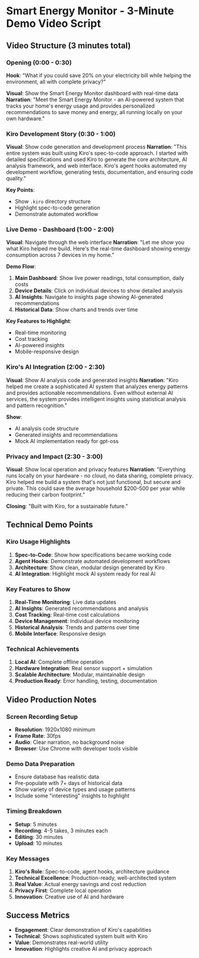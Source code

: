 # Smart Energy Monitor - 3-Minute Demo Video Script

## Video Structure (3 minutes total)

### Opening (0:00 - 0:30)
**Hook**: "What if you could save 20% on your electricity bill while helping the environment, all with complete privacy?"

**Visual**: Show the Smart Energy Monitor dashboard with real-time data
**Narration**: "Meet the Smart Energy Monitor - an AI-powered system that tracks your home's energy usage and provides personalized recommendations to save money and energy, all running locally on your own hardware."

### Kiro Development Story (0:30 - 1:00)
**Visual**: Show code generation and development process
**Narration**: "This entire system was built using Kiro's spec-to-code approach. I started with detailed specifications and used Kiro to generate the core architecture, AI analysis framework, and web interface. Kiro's agent hooks automated my development workflow, generating tests, documentation, and ensuring code quality."

**Key Points**:
- Show `.kiro` directory structure
- Highlight spec-to-code generation
- Demonstrate automated workflow

### Live Demo - Dashboard (1:00 - 2:00)
**Visual**: Navigate through the web interface
**Narration**: "Let me show you what Kiro helped me build. Here's the real-time dashboard showing energy consumption across 7 devices in my home."

**Demo Flow**:
1. **Main Dashboard**: Show live power readings, total consumption, daily costs
2. **Device Details**: Click on individual devices to show detailed analysis
3. **AI Insights**: Navigate to insights page showing AI-generated recommendations
4. **Historical Data**: Show charts and trends over time

**Key Features to Highlight**:
- Real-time monitoring
- Cost tracking
- AI-powered insights
- Mobile-responsive design

### Kiro's AI Integration (2:00 - 2:30)
**Visual**: Show AI analysis code and generated insights
**Narration**: "Kiro helped me create a sophisticated AI system that analyzes energy patterns and provides actionable recommendations. Even without external AI services, the system provides intelligent insights using statistical analysis and pattern recognition."

**Show**:
- AI analysis code structure
- Generated insights and recommendations
- Mock AI implementation ready for gpt-oss

### Privacy and Impact (2:30 - 3:00)
**Visual**: Show local operation and privacy features
**Narration**: "Everything runs locally on your hardware - no cloud, no data sharing, complete privacy. Kiro helped me build a system that's not just functional, but secure and private. This could save the average household $200-500 per year while reducing their carbon footprint."

**Closing**: "Built with Kiro, for a sustainable future."

## Technical Demo Points

### Kiro Usage Highlights
1. **Spec-to-Code**: Show how specifications became working code
2. **Agent Hooks**: Demonstrate automated development workflows
3. **Architecture**: Show clean, modular design generated by Kiro
4. **AI Integration**: Highlight mock AI system ready for real AI

### Key Features to Show
1. **Real-Time Monitoring**: Live data updates
2. **AI Insights**: Generated recommendations and analysis
3. **Cost Tracking**: Real-time cost calculations
4. **Device Management**: Individual device monitoring
5. **Historical Analysis**: Trends and patterns over time
6. **Mobile Interface**: Responsive design

### Technical Achievements
1. **Local AI**: Complete offline operation
2. **Hardware Integration**: Real sensor support + simulation
3. **Scalable Architecture**: Modular, maintainable design
4. **Production Ready**: Error handling, testing, documentation

## Video Production Notes

### Screen Recording Setup
- **Resolution**: 1920x1080 minimum
- **Frame Rate**: 30fps
- **Audio**: Clear narration, no background noise
- **Browser**: Use Chrome with developer tools visible

### Demo Data Preparation
- Ensure database has realistic data
- Pre-populate with 7+ days of historical data
- Show variety of device types and usage patterns
- Include some "interesting" insights to highlight

### Timing Breakdown
- **Setup**: 5 minutes
- **Recording**: 4-5 takes, 3 minutes each
- **Editing**: 30 minutes
- **Upload**: 10 minutes

### Key Messages
1. **Kiro's Role**: Spec-to-code, agent hooks, architecture guidance
2. **Technical Excellence**: Production-ready, well-architected system
3. **Real Value**: Actual energy savings and cost reduction
4. **Privacy First**: Complete local operation
5. **Innovation**: Creative use of AI and hardware

## Success Metrics
- **Engagement**: Clear demonstration of Kiro's capabilities
- **Technical**: Shows sophisticated system built with Kiro
- **Value**: Demonstrates real-world utility
- **Innovation**: Highlights creative AI and privacy approach
